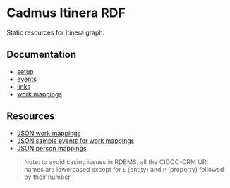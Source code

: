 # Cadmus Itinera RDF

Static resources for Itinera graph.

## Documentation

- [setup](setup.md)
- [events](events.md)
- [links](links.md)
- [work mappings](work-mappings.md)

## Resources

- [JSON work mappings](work-mappings.json)
- [JSON sample events for work mappings](work-events.json)
- [JSON person mappings](person-mappings.json)

>Note: to avoid casing issues in RDBMS, all the CIDOC-CRM URI names are lowercased except for `E` (entity) and `P` (property) followed by their number.
